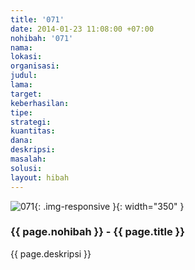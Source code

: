 ```yaml
---
title: '071'
date: 2014-01-23 11:08:00 +07:00
nohibah: '071'
nama:
lokasi:
organisasi:
judul:
lama:
target:
keberhasilan:
tipe:
strategi:
kuantitas:
dana:
deskripsi:
masalah:
solusi:
layout: hibah
---
```


![071](/static/img/hibahcms/071.png){: .img-responsive }{: width="350" }

### {{ page.nohibah }} - {{ page.title }}

{{ page.deskripsi }}
